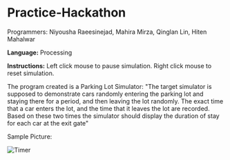 # Practice-Hackathon
Programmers:
Niyousha Raeesinejad, Mahira Mirza, Qinglan Lin, Hiten Mahalwar

**Language:**
Processing

**Instructions:**
Left click mouse to pause simulation. Right click mouse to reset simulation.


The program created is a Parking Lot Simulator:
"The target simulator is supposed to demonstrate cars randomly entering the
parking lot and staying there for a period, and then leaving the lot randomly. The exact time that a car
enters the lot, and the time that it leaves the lot are recorded. Based on these two times the simulator
should display the duration of stay for each car at the exit gate"

Sample Picture:


![Timer](https://user-images.githubusercontent.com/72403820/96355609-b0165f00-10a0-11eb-9c1b-eaea3cc3dfc2.PNG)
